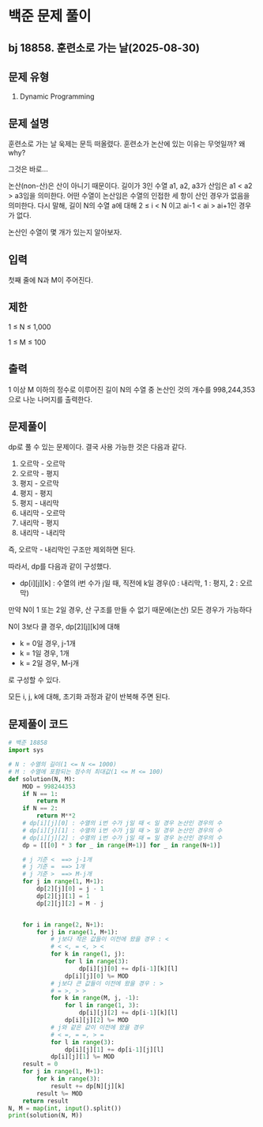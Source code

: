 # 백준 문제 풀이

## bj 18858. 훈련소로 가는 날(2025-08-30)

## 문제 유형

1. Dynamic Programming

## 문제 설명

훈련소로 가는 날 욱제는 문득 떠올렸다. 훈련소가 논산에 있는 이유는 무엇일까? 왜 why?

그것은 바로…

논산(non-산)은 산이 아니기 때문이다. 길이가 3인 수열 a1, a2, a3가 산임은 a1 < a2 > a3임을 의미한다. 어떤 수열이 논산임은 수열의 인접한 세 항이 산인 경우가 없음을 의미한다. 다시 말해, 길이 N의 수열 a에 대해 2 ≤ i < N 이고 ai-1 < ai > ai+1인 경우가 없다.

논산인 수열이 몇 개가 있는지 알아보자.

## 입력

첫째 줄에 N과 M이 주어진다.

## 제한

1 ≤ N ≤ 1,000

1 ≤ M ≤ 100

## 출력

1 이상 M 이하의 정수로 이루어진 길이 N의 수열 중 논산인 것의 개수를 998,244,353으로 나눈 나머지를 출력한다.

## 문제풀이

dp로 풀 수 있는 문제이다. 결국 사용 가능한 것은 다음과 같다.

1. 오르막 - 오르막
2. 오르막 - 평지
3. 평지 - 오르막
4. 평지 - 평지
5. 평지 - 내리막
6. 내리막 - 오르막
7. 내리막 - 평지
8. 내리막 - 내리막

즉, 오르막 - 내리막인 구조만 제외하면 된다.

따라서, dp를 다음과 같이 구성했다.

- dp[i][j][k] : 수열의 i번 수가 j일 때, 직전에 k일 경우(0 : 내리막, 1 : 평지, 2 : 오르막)

만약 N이 1 또는 2일 경우, 산 구조를 만들 수 없기 때문에(논산) 모든 경우가 가능하다

N이 3보다 클 경우, dp[2][j][k]에 대해

- k = 0일 경우, j-1개
- k = 1일 경우, 1개
- k = 2일 경우, M-j개

로 구성할 수 있다.

모든 i, j, k에 대해, 초기화 과정과 같이 반복해 주면 된다.

## 문제풀이 코드

```python
# 백준 18858
import sys

# N : 수열의 길이(1 <= N <= 1000)
# M : 수열에 포함되는 정수의 최대값(1 <= M <= 100)
def solution(N, M):
    MOD = 998244353
    if N == 1:
        return M
    if N == 2:
        return M**2
    # dp[i][j][0] : 수열의 i번 수가 j일 때 < 일 경우 논산인 경우의 수
    # dp[i][j][1] : 수열의 i번 수가 j일 때 > 일 경우 논산인 경우의 수
    # dp[i][j][2] : 수열의 i번 수가 j일 때 = 일 경우 논산인 경우의 수
    dp = [[[0] * 3 for _ in range(M+1)] for _ in range(N+1)]

    # j 기준 <  ==> j-1개
    # j 기준 =  ==> 1개
    # j 기준 >  ==> M-j개
    for j in range(1, M+1):
        dp[2][j][0] = j - 1
        dp[2][j][1] = 1
        dp[2][j][2] = M - j


    for i in range(2, N+1):
        for j in range(1, M+1):
            # j보다 작은 값들이 이전에 왔을 경우 : <
            # < <, = <, > <
            for k in range(1, j):
                for l in range(3):
                    dp[i][j][0] += dp[i-1][k][l]
                dp[i][j][0] %= MOD
            # j보다 큰 값들이 이전에 왔을 경우 : >
            # = >, > >
            for k in range(M, j, -1):
                for l in range(1, 3):
                    dp[i][j][2] += dp[i-1][k][l]
                dp[i][j][2] %= MOD
            # j와 같은 값이 이전에 왔을 경우
            # < =, = =, > =
            for l in range(3):
                dp[i][j][1] += dp[i-1][j][l]
            dp[i][j][1] %= MOD
    result = 0
    for j in range(1, M+1):
        for k in range(3):
            result += dp[N][j][k]
        result %= MOD
    return result
N, M = map(int, input().split())
print(solution(N, M))
```

```java


```
